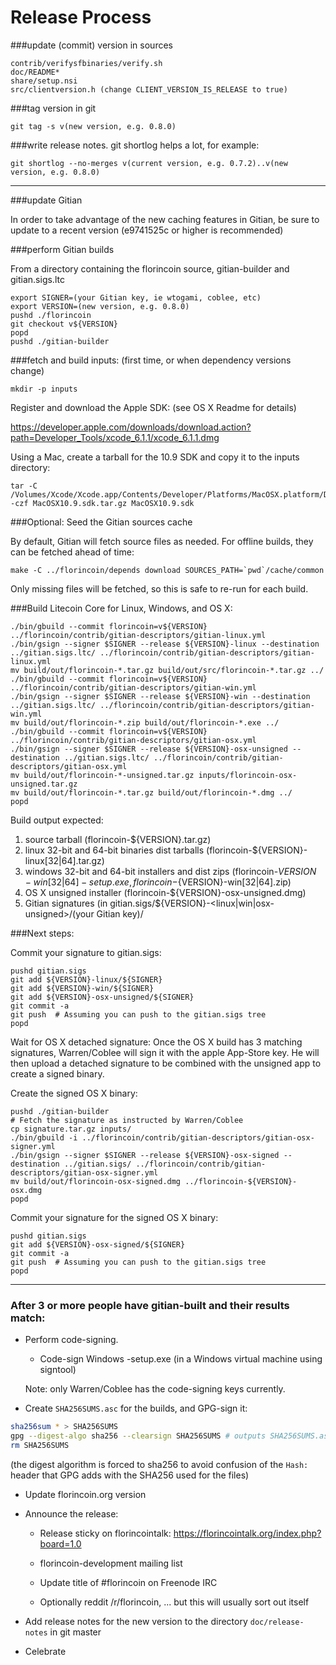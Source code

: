Release Process
====================

###update (commit) version in sources

	contrib/verifysfbinaries/verify.sh
	doc/README*
	share/setup.nsi
	src/clientversion.h (change CLIENT_VERSION_IS_RELEASE to true)

###tag version in git

	git tag -s v(new version, e.g. 0.8.0)

###write release notes. git shortlog helps a lot, for example:

	git shortlog --no-merges v(current version, e.g. 0.7.2)..v(new version, e.g. 0.8.0)

* * *

###update Gitian

 In order to take advantage of the new caching features in Gitian, be sure to update to a recent version (e9741525c or higher is recommended)

###perform Gitian builds

 From a directory containing the florincoin source, gitian-builder and gitian.sigs.ltc
  
    export SIGNER=(your Gitian key, ie wtogami, coblee, etc)
	export VERSION=(new version, e.g. 0.8.0)
	pushd ./florincoin
	git checkout v${VERSION}
	popd
	pushd ./gitian-builder

###fetch and build inputs: (first time, or when dependency versions change)

	mkdir -p inputs

 Register and download the Apple SDK: (see OS X Readme for details)

 https://developer.apple.com/downloads/download.action?path=Developer_Tools/xcode_6.1.1/xcode_6.1.1.dmg

 Using a Mac, create a tarball for the 10.9 SDK and copy it to the inputs directory:

	tar -C /Volumes/Xcode/Xcode.app/Contents/Developer/Platforms/MacOSX.platform/Developer/SDKs/ -czf MacOSX10.9.sdk.tar.gz MacOSX10.9.sdk

###Optional: Seed the Gitian sources cache

  By default, Gitian will fetch source files as needed. For offline builds, they can be fetched ahead of time:

	make -C ../florincoin/depends download SOURCES_PATH=`pwd`/cache/common

  Only missing files will be fetched, so this is safe to re-run for each build.

###Build Litecoin Core for Linux, Windows, and OS X:

	./bin/gbuild --commit florincoin=v${VERSION} ../florincoin/contrib/gitian-descriptors/gitian-linux.yml
	./bin/gsign --signer $SIGNER --release ${VERSION}-linux --destination ../gitian.sigs.ltc/ ../florincoin/contrib/gitian-descriptors/gitian-linux.yml
	mv build/out/florincoin-*.tar.gz build/out/src/florincoin-*.tar.gz ../
	./bin/gbuild --commit florincoin=v${VERSION} ../florincoin/contrib/gitian-descriptors/gitian-win.yml
	./bin/gsign --signer $SIGNER --release ${VERSION}-win --destination ../gitian.sigs.ltc/ ../florincoin/contrib/gitian-descriptors/gitian-win.yml
	mv build/out/florincoin-*.zip build/out/florincoin-*.exe ../
	./bin/gbuild --commit florincoin=v${VERSION} ../florincoin/contrib/gitian-descriptors/gitian-osx.yml
	./bin/gsign --signer $SIGNER --release ${VERSION}-osx-unsigned --destination ../gitian.sigs.ltc/ ../florincoin/contrib/gitian-descriptors/gitian-osx.yml
	mv build/out/florincoin-*-unsigned.tar.gz inputs/florincoin-osx-unsigned.tar.gz
	mv build/out/florincoin-*.tar.gz build/out/florincoin-*.dmg ../
	popd
  Build output expected:

  1. source tarball (florincoin-${VERSION}.tar.gz)
  2. linux 32-bit and 64-bit binaries dist tarballs (florincoin-${VERSION}-linux[32|64].tar.gz)
  3. windows 32-bit and 64-bit installers and dist zips (florincoin-${VERSION}-win[32|64]-setup.exe, florincoin-${VERSION}-win[32|64].zip)
  4. OS X unsigned installer (florincoin-${VERSION}-osx-unsigned.dmg)
  5. Gitian signatures (in gitian.sigs/${VERSION}-<linux|win|osx-unsigned>/(your Gitian key)/

###Next steps:

Commit your signature to gitian.sigs:

	pushd gitian.sigs
	git add ${VERSION}-linux/${SIGNER}
	git add ${VERSION}-win/${SIGNER}
	git add ${VERSION}-osx-unsigned/${SIGNER}
	git commit -a
	git push  # Assuming you can push to the gitian.sigs tree
	popd

  Wait for OS X detached signature:
	Once the OS X build has 3 matching signatures, Warren/Coblee will sign it with the apple App-Store key.
	He will then upload a detached signature to be combined with the unsigned app to create a signed binary.

  Create the signed OS X binary:

	pushd ./gitian-builder
	# Fetch the signature as instructed by Warren/Coblee
	cp signature.tar.gz inputs/
	./bin/gbuild -i ../florincoin/contrib/gitian-descriptors/gitian-osx-signer.yml
	./bin/gsign --signer $SIGNER --release ${VERSION}-osx-signed --destination ../gitian.sigs/ ../florincoin/contrib/gitian-descriptors/gitian-osx-signer.yml
	mv build/out/florincoin-osx-signed.dmg ../florincoin-${VERSION}-osx.dmg
	popd

Commit your signature for the signed OS X binary:

	pushd gitian.sigs
	git add ${VERSION}-osx-signed/${SIGNER}
	git commit -a
	git push  # Assuming you can push to the gitian.sigs tree
	popd

-------------------------------------------------------------------------

### After 3 or more people have gitian-built and their results match:

- Perform code-signing.

    - Code-sign Windows -setup.exe (in a Windows virtual machine using signtool)

  Note: only Warren/Coblee has the code-signing keys currently.

- Create `SHA256SUMS.asc` for the builds, and GPG-sign it:
```bash
sha256sum * > SHA256SUMS
gpg --digest-algo sha256 --clearsign SHA256SUMS # outputs SHA256SUMS.asc
rm SHA256SUMS
```
(the digest algorithm is forced to sha256 to avoid confusion of the `Hash:` header that GPG adds with the SHA256 used for the files)

- Update florincoin.org version

- Announce the release:

  - Release sticky on florincointalk: https://florincointalk.org/index.php?board=1.0

  - florincoin-development mailing list

  - Update title of #florincoin on Freenode IRC

  - Optionally reddit /r/florincoin, ... but this will usually sort out itself

- Add release notes for the new version to the directory `doc/release-notes` in git master

- Celebrate 
